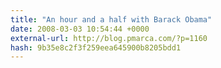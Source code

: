 ```yaml
---
title: "An hour and a half with Barack Obama"
date: 2008-03-03 10:54:44 +0000
external-url: http://blog.pmarca.com/?p=1160
hash: 9b35e8c2f3f259eea645900b8205bdd1
---
```



